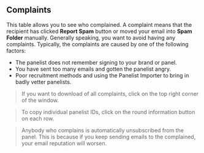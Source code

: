 ## Complaints

This table allows you to see who complained. A complaint means that the recipient has clicked **Report Spam** button or moved your email into **Spam Folder** manually. Generally speaking, you want to avoid having any complaints. Typically, the complaints are caused by one of the following factors:

- The panelist does not remember signing to your brand or panel.
- You have sent too many emails and gotten the panelist angry.
- Poor recruitment methods and using the Panelist Importer to bring in badly vetter panelists.

> If you want to download of all complaints, click on the top right corner of the window.

> To copy individual panelist IDs, click on the round information button on each row.

> Anybody who complains is automatically unsubscribed from the panel. This is because if you keep sending emails to the complained, your email reputation will worsen.
